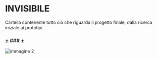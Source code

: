 # INVISIBILE

Cartella contenente tutto ciò che riguarda il progetto finale, dalla ricerca iniziale ai prototipi.

### [+](https://github.com/Lucrezia604/archive/blob/main/Lucrezia604/INVISIBILE/Documento/DSII-2021_Lucrezia-Nediani_Work%20Laughing_compressed.pdf) ### [+](https://github.com/Lucrezia604/archive/blob/main/Lucrezia604/INVISIBILE/Documento/DSII-2021_Lucrezia-Nediani_Work%20Laughing_compressed.pdf)

![immagine 2](https://user-images.githubusercontent.com/79698027/122650607-399c9600-d134-11eb-8237-303eeffcc00b.jpg)


